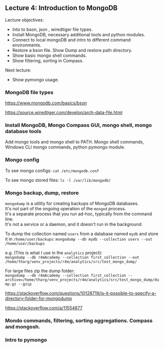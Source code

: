## Lecture 4: Introduction to MongoDB

Lecture objectives:
* Into to bson, json , wiredtiger file types.
* Install MongoDB, necessary additional tools and python modules.
* Connect to local mongoDB and intro to different command environments.
* Restore a bson file. Show Dump and restore path directory.
* Show basic mongo shell commands.
* Show filtering, sorting in Compass.

Next lecture:
* Show pymongo usage.


### MongoDB file types
https://www.mongodb.com/basics/bson

https://source.wiredtiger.com/develop/arch-data-file.html

### Install MongoDB, Mongo Compass GUI, mongo shell, mongo database tools

Add mongo tools and mongo shell to PATH.
Mongo shell commands, Windows CLI mongo commands, python pymongo module.



### Mongo config
To see mongo configs:
`cat /etc/mongodb.conf`

To see mongo stored files:
`ls -l /var/lib/mongodb/`

### Mongo backup, dump, restore
 `mongodump` is a utility for creating backups of MongoDB databases.   
 It's not part of the ongoing operation of the `mongod` process.   
 It's a separate process that you run ad-hoc, typically from the command line.   
 It's not a service or a daemon, and it doesn't run in the background.

To dump the collection named `users` from a database named `mydb` and store it in `/home/user/backups`:
`mongodump --db mydb --collection users --out /home/user/backups`

e.g. (This is what I use in the `analytics` project):  
`mongodump --db r4mAcademy --collection first_collection --out /home/tharg/venv_projects/r4m/analytics/src/test_mongo_dump/`  

For large files zip the dump folder:  
`mongodump --db r4mAcademy --collection first_collection --archive=/home/tharg/venv_projects/r4m/analytics/src/test_mongo_dump/dump.gz --gzip`


https://stackoverflow.com/questions/10128719/is-it-possible-to-specify-a-directory-folder-for-mongodump

https://stackoverflow.com/a/11554877


### Mondo commands, filtering, sorting aggregations. Compass and mongosh.


### Intro to pymongo
